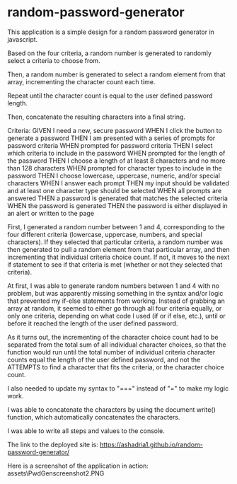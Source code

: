 # random-password-generator

This application is a simple design for a random password generator in javascript.

Based on the four criteria, a random number is generated to randomly select a criteria to choose from.

Then, a random number is generated to select a random element from that array, incrementing the character count each time.

Repeat until the character count is equal to the user defined password length.

Then, concatenate the resulting characters into a final string.

Criteria:
GIVEN I need a new, secure password
WHEN I click the button to generate a password
THEN I am presented with a series of prompts for password criteria
WHEN prompted for password criteria
THEN I select which criteria to include in the password
WHEN prompted for the length of the password
THEN I choose a length of at least 8 characters and no more than 128 characters
WHEN prompted for character types to include in the password
THEN I choose lowercase, uppercase, numeric, and/or special characters
WHEN I answer each prompt
THEN my input should be validated and at least one character type should be selected
WHEN all prompts are answered
THEN a password is generated that matches the selected criteria
WHEN the password is generated
THEN the password is either displayed in an alert or written to the page

First, I generated a random number between 1 and 4, corresponding to the four different criteria (lowercase, uppercase, numbers, and special characters).  If they selected that particular criteria, a random number was then generated to pull a random element from that particular array, and then incrementing that individual criteria choice count.  If not, it moves to the next if statement to see if that criteria is met (whether or not they selected that criteria).

At first, I was able to generate random numbers between 1 and 4 with no problem, but was apparently missing something in the syntax and/or logic that prevented my if-else statements from working. Instead of grabbing an array at random, it seemed to either go through all four criteria equally, or only one criteria, depending on what code I used (if or if else, etc.), until or before it reached the length of the user defined password. 

As it turns out, the incrementing of the character choice count had to be separated from the total sum of all individual character choices, so that the function would run until the total number of individual criteria character counts equal the length of the user defined password, and not the ATTEMPTS to find a character that fits the criteria, or the character choice count.

I also needed to update my syntax to "===" instead of "=" to make my logic work.

I was able to concatenate the characters by using the document write() function, which automatically concatenates the characters.

I was able to write all steps and values to the console.

The link to the deployed site is:
https://ashadria1.github.io/random-password-generator/

Here is a screenshot of the application in action:
assets\PwdGenscreenshot2.PNG
